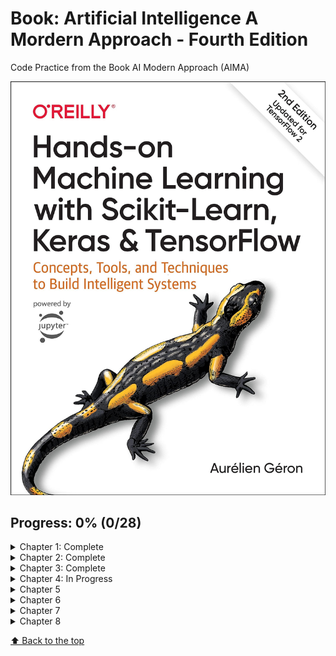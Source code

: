 # Book: Artificial Intelligence A Mordern Approach - Fourth Edition

Code Practice from the Book AI Modern Approach (AIMA)


<img src="./utils/book-cover.jpg" alt="Book Cover">

## Progress: 0% (0/28)

<details>
<summary>Chapter 1: Complete</summary>

- [x] Examples 
- [x] Exercices

</details>

<details>
<summary>Chapter 2: Complete</summary>

- [x] Examples 
- [x] Exercices

</details>

<details>
<summary>Chapter 3: Complete</summary>

- [x] Examples 
- [x] Exercices

</details>

<details>
<summary>Chapter 4: In Progress</summary>

- [x] Examples 
- [ ] Exercices


</details>

<details>
<summary>Chapter 5</summary>

- [ ] Examples 
- [ ] Exercices

</details>

<details>
<summary>Chapter 6</summary>

- [ ] Examples 
- [ ] Exercices

</details>

<details>
<summary>Chapter 7</summary>

- [ ] Examples 
- [ ] Exercices

</details>

<details>
<summary>Chapter 8</summary>

- [ ] Examples 
- [ ] Exercices

</details>

[⬆ Back to the top](#SaveIt:-Personal-Video-Logger)<br>

